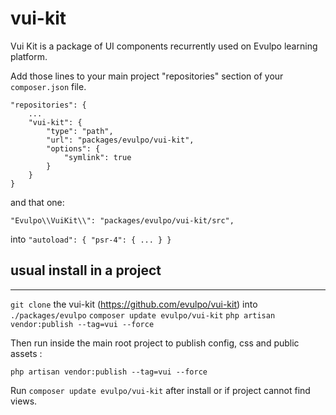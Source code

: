 # vui-kit
Vui Kit is a package of UI components recurrently used on Evulpo learning platform.

Add those lines to your main project "repositories" section of your `composer.json` file.

```
"repositories": {
    ...
    "vui-kit": {
        "type": "path",
        "url": "packages/evulpo/vui-kit",
        "options": {
            "symlink": true
        }
    }
}
```

and that one: 

` "Evulpo\\VuiKit\\": "packages/evulpo/vui-kit/src", `

into `"autoload": { "psr-4": { ... } }`

## usual install in a project
-----------------------------
`git clone` the vui-kit (https://github.com/evulpo/vui-kit) into `./packages/evulpo`
`composer update evulpo/vui-kit`
`php artisan vendor:publish --tag=vui --force`

Then run inside the main root project to publish config, css and public assets :

`php artisan vendor:publish --tag=vui --force`

Run `composer update evulpo/vui-kit` after install or if project cannot find views.

